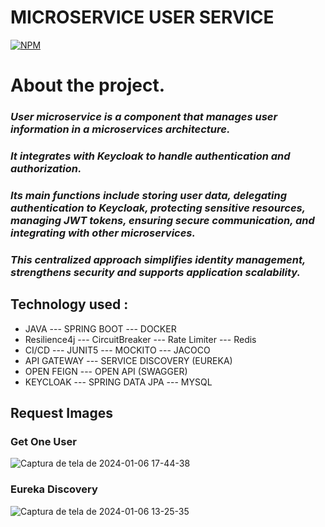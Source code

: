 # MICROSERVICE  USER SERVICE

[![NPM](https://img.shields.io/npm/l/react)](https://github.com/JoelMaciel/Product-Catalog/blob/readm/LICENCE)

# About the project.

### *User microservice is a component that manages user information in a microservices architecture.*

### *It integrates with Keycloak to handle authentication and authorization.*
### *Its main functions include storing user data, delegating  authentication to Keycloak, protecting sensitive resources, managing JWT tokens,  ensuring secure communication, and integrating with other microservices.*
### *This centralized approach simplifies identity management, strengthens security  and supports application scalability.*




## Technology used :
-  JAVA ---  SPRING BOOT ---  DOCKER 
-  Resilience4j --- CircuitBreaker --- Rate Limiter --- Redis
-  CI/CD --- JUNIT5 ---  MOCKITO --- JACOCO
-  API GATEWAY ---  SERVICE DISCOVERY (EUREKA)
-  OPEN FEIGN --- OPEN API (SWAGGER)
-  KEYCLOAK --- SPRING DATA JPA --- MYSQL


## Request Images

### Get One User
![Captura de tela de 2024-01-06 17-44-38](https://github.com/JoelMaciel/KAF-USER-SERVICE/assets/77079093/5c4dbeaf-b5d7-4539-843d-e36ee2e73fb9)

### Eureka Discovery
![Captura de tela de 2024-01-06 13-25-35](https://github.com/JoelMaciel/KAF-USER-SERVICE/assets/77079093/9d2a41f9-9492-4159-b031-376cf110aac4)


